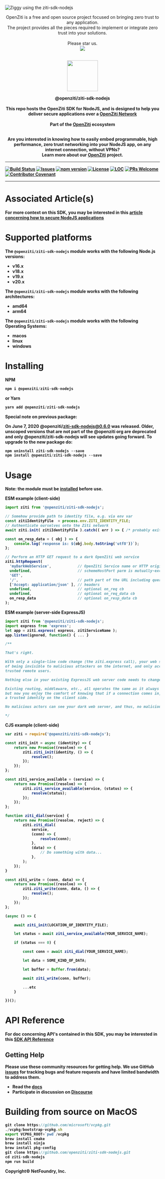 ![Ziggy using the ziti-sdk-nodejs](https://raw.githubusercontent.com/openziti/branding/main/images/banners/Node.jpg)

<p align="center" width="100%">
OpenZiti is a free and open source project focused on bringing zero trust to any application.
     <br>
The project provides all the pieces required to implement or integrate zero trust into your solutions.
<br/>
<br/>
Please star us.
<br/>
<a href="https://github.com/openziti/ziti/stargazers"><img src="https://img.shields.io/github/stars/openziti/ziti?style=flat" ></a>
<br/>
     <br>
</p>

<p align="center" width="100%">
<a href="https://openziti.io"><img src="ziti.png" width="100"></a>
</p>

<p align="center">
    <b>
    <a>@openziti/ziti-sdk-nodejs</a>
    <br>
    <br>
    <b>
    This repo hosts the OpenZiti SDK for NodeJS, and is designed to help you deliver secure applications over a <a href="https://openziti.io">OpenZiti Network</a>
    <br>
    <br>
    <b>Part of the <a href="https://openziti.io/about">OpenZiti</a> ecosystem</b>
</p>

<p align="center">
    <br>
    <b>Are you interested in knowing how to easily embed programmable, high performance, zero trust networking into your NodeJS app, on any internet connection, without VPNs?
    <br>
    Learn more about our <a href="https://openziti.io/about">OpenZiti</a> project.</b>
    <br>
    </p>

---
[![Build Status](https://github.com/openziti/ziti-sdk-nodejs/workflows/Build/badge.svg?branch=main)]()
[![Issues](https://img.shields.io/github/issues-raw/openziti/ziti-sdk-nodejs)]()
[![npm version](https://badge.fury.io/js/@openziti%2Fziti-sdk-nodejs.svg)](https://badge.fury.io/js/@openziti%2Fziti-sdk-nodejs.svg)
[![License](https://img.shields.io/badge/License-Apache%202.0-blue.svg)](https://opensource.org/licenses/Apache-2.0)
[![LOC](https://img.shields.io/tokei/lines/github/openziti/ziti-sdk-nodejs)]()
[![PRs Welcome](https://img.shields.io/badge/PRs-welcome-brightgreen.svg?style=rounded)](CONTRIBUTING.md)
[![Contributor Covenant](https://img.shields.io/badge/Contributor%20Covenant-v2.0%20adopted-ff69b4.svg)](CODE_OF_CONDUCT.md)

---

# Associated Article(s)
For more context on this SDK, you may be interested in this
[article concerning how to secure NodeJS applications](https://openziti.io/securing-nodejs-applications)



# Supported platforms

The `@openziti/ziti-sdk-nodejs` module works with the following Node.js versions:
- v16.x
- v18.x
- v19.x
- v20.x

The `@openziti/ziti-sdk-nodejs` module works with the following architectures:
- amd64
- arm64

The `@openziti/ziti-sdk-nodejs` module works with the following Operating Systems:
- macos
- linux
- windows


# Installing

NPM
``` js
npm i @openziti/ziti-sdk-nodejs
```
or Yarn
``` js
yarn add @openziti/ziti-sdk-nodejs
```

Special note on previous package:

On June 7, 2020 @openziti/ziti-sdk-nodejs@0.6.0 was released. Older, unscoped versions that are not part of the @openziti org are deprecated and only @openziti/ziti-sdk-nodejs will see updates going forward. To upgrade to the new package do:

``` js
npm uninstall ziti-sdk-nodejs --save
npm install @openziti/ziti-sdk-nodejs --save
```

# Usage

**Note:** the module must be [installed](#installing) before use.

ESM example (client-side)
``` js
import ziti from '@openziti/ziti-sdk-nodejs';

// Somehow provide path to identity file, e.g. via env var
const zitiIdentityFile  = process.env.ZITI_IDENTITY_FILE;
// Authenticate ourselves onto the Ziti network
await ziti.init( zitiIdentityFile ).catch(( err ) => { /* probably exit */ });

const on_resp_data = ( obj ) => {
    console.log(`response is: ${obj.body.toString('utf8')}`);
};

// Perform an HTTP GET request to a dark OpenZiti web service
ziti.httpRequest(
  'myDarkWebService',            // OpenZiti Service name or HTTP origin part of the URL
  undefined,                     // schemeHostPort parm is mutually-exclusive with serviceName parm
  'GET',
  '/',                           // path part of the URL including query params
  ['Accept: application/json' ], // headers
  undefined,                     // optional on_req cb 
  undefined,                     // optional on_req_data cb
  on_resp_data                   // optional on_resp_data cb
);

```

ESM example (server-side ExpressJS)
``` js
import ziti from '@openziti/ziti-sdk-nodejs';
import express from 'express';
let app = ziti.express( express, zitiServiceName );
app.listen(ignored, function() { ... }

/**

That's right.

With only a single-line code change (the ziti.express call), your web server is now capable
of being invisible to malicious attackers on the internet, and only accessible to your 
trusted remote users.

Nothing else in your existing ExpressJS web server code needs to change!

Existing routing, middleware, etc., all operates the same as it always did... 
but now you enjoy the comfort of knowing that if a connection comes in, it is from 
a trusted identity on the client side.

No malicious actors can see your dark web server, and thus, no malicious actors can attack it.

*/
```

CJS example (client-side)
``` js
var ziti = require('@openziti/ziti-sdk-nodejs');

const ziti_init = async (identity) => {
    return new Promise((resolve) => {
        ziti.ziti_init(identity, () => {
            resolve();
        });
    });
};

const ziti_service_available = (service) => {
    return new Promise((resolve) => {
        ziti.ziti_service_available(service, (status) => {
            resolve(status);
        });
    });
};

function ziti_dial(service) {
    return new Promise((resolve, reject) => {
        ziti.ziti_dial(
            service,
            (conn) => {
                resolve(conn);
            },
            (data) => {
                // Do something with data...
            },
        );
    });
}

const ziti_write = (conn, data) => {
    return new Promise((resolve) => {
        ziti.ziti_write(conn, data, () => {
            resolve();
        });
    });
};

(async () => {

    await ziti_init(LOCATION_OF_IDENTITY_FILE);

    let status = await ziti_service_available(YOUR_SERVICE_NAME);

    if (status === 0) {

        const conn = await ziti_dial(YOUR_SERVICE_NAME);

        let data = SOME_KIND_OF_DATA;

        let buffer = Buffer.from(data);

        await ziti_write(conn, buffer);

        ...etc
    }

})();
```

# API Reference
For doc concerning API's contained in this SDK, you may be interested in this
[SDK API Reference](API_REFERENCE.md)


Getting Help
------------
Please use these community resources for getting help. We use GitHub [issues](https://github.com/openziti/ziti-sdk-nodejs/issues) 
for tracking bugs and feature requests and have limited bandwidth to address them.

- Read the [docs](https://openziti.github.io/ziti/overview.html)
- Participate in discussion on [Discourse](https://openziti.discourse.group/)


# Building from source on MacOS

``` js
git clone https://github.com/microsoft/vcpkg.git
./vcpkg/bootstrap-vcpkg.sh
export VCPKG_ROOT=`pwd`/vcpkg
brew install cmake
brew install ninja
brew install pkg-config
git clone https://github.com/openziti/ziti-sdk-nodejs.git
cd ziti-sdk-nodejs
npm run build
```

Copyright&copy;  NetFoundry, Inc.
